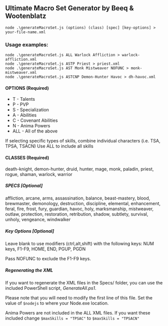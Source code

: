 ## Ultimate Macro Set Generator by Beeq & Wootenblatz
  `node .\generateMacroSet.js (options) (class) [spec] [key-options] > your-file-name.xml`

### Usage examples:
  `node .\generateMacroSet.js ALL Warlock Affliction > warlock-affliction.xml`  
  `node .\generateMacroSet.js ASTP Priest > priest.xml`  
  `node .\generateMacroSet.js AST Monk Mistweaver NOFUNC > monk-mistweaver.xml`  
  `node .\generateMacroSet.js ASTCNP Demon-Hunter Havoc > dh-havoc.xml`  

#### OPTIONS (Required)
- T - Talents
- P - PVP
- S - Specialization
- A - Abilities
- C - Covenant Abilities
- N - Anima Powers
- ALL - All of the above

If selecting specific types of skills, combine individual characters (i.e. TSA, TPSA, TSACN)
Use ALL to include all skills

#### CLASSES (Required)
death-knight, demon-hunter, druid, hunter, mage, monk, paladin, priest, rogue, shaman, warlock, warrior

##### SPECS [Optional]
affliction, arcane, arms, assassination, balance, beast-mastery, blood, brewmaster, demonology, destruction, discipline, elemental, enhancement, feral, fire, frost, fury, guardian, havoc, holy, marksmanship, mistweaver, outlaw, protection, restoration, retribution, shadow, subtlety, survival, unholy, vengeance, windwalker

##### Key Options [Optional]
Leave blank to use modifiers (ctrl,alt,shift) with the following keys:
NUM keys, F1-F9, HOME, END, PGUP, PGDN

Pass NOFUNC to exclude the F1-F9 keys.

##### Regenerating the XML
If you want to regenerate the XML files in the Specs/ folder, you can use the included PowerShell script, *GenerateAll.ps1*.

Please note that you will need to modify the first line of this file.  Set the value of `$nodejs` to where your Node.exe location.

Anima Powers are not included in the ALL XML files. If you want these included change
`$maxSkills = "TPSAC"` to `$maxSkills = "TPSACN"`

